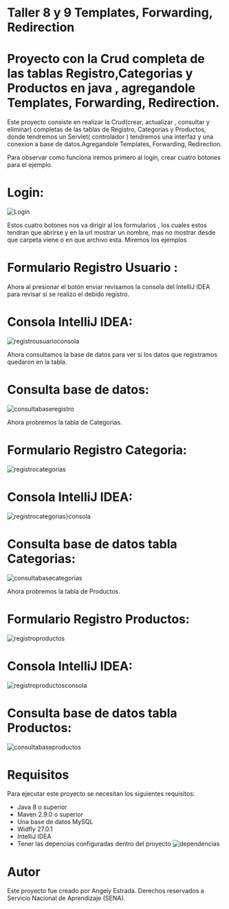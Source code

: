 # Taller 8 y 9 Templates, Forwarding, Redirection
# Proyecto con la Crud completa de las tablas Registro,Categorias y Productos en java , agregandole Templates, Forwarding, Redirection.

Este proyecto consiste en realizar la Crud(crear, actualizar , consultar y eliminar) completas de las tablas de Registro, Categorias y Productos, donde tendremos un Servlet( controlador ) tendremos una interfaz y una conexion a base de datos.Agregandole
Templates, Forwarding, Redirection.

Para observar como funciona iremos primero al login, crear cuatro botones para el ejemplo.
# Login: 
![Login](https://github.com/noritat/Taller_8_y_9/assets/128448216/8437d58f-8b35-418e-9ee5-2f429b9d0460)

Estos cuatro botones nos va dirigir al los formularios , los cuales estos tendran que abrirse y en la url mostrar un nombre, mas no mostrar desde que carpeta viene o en que archivo esta. Miremos los ejemplos 
# Formulario Registro Usuario :

 Ahora al presionar el botón enviar revisamos la consola del IntelliJ IDEA para revisar si se realizo el debido registro.
# Consola IntelliJ IDEA:
 ![registrousuarioconsola](https://github.com/noritat/Taller_7/assets/128448216/01b3afde-1341-4a5c-91f5-6db2a7f886df)

Ahora consultamos la base de datos para ver si los datos que registramos quedaron en la tabla.

# Consulta base de datos:
![consultabaseregistro](https://github.com/noritat/Taller_7/assets/128448216/c91c514b-3119-42c5-96c7-ebc9a9a1184b)

Ahora probremos la tabla de Categorias.

# Formulario Registro Categoria:
![registrocategorias](https://github.com/noritat/Taller_7/assets/128448216/a1b41cf6-9590-4009-b214-701e77ef3283)

# Consola IntelliJ IDEA:
![registrocategorias}consola](https://github.com/noritat/Taller_7/assets/128448216/d523d546-ec97-4dff-8253-a84f78809200)

# Consulta base de datos tabla Categorias:
![consultabasecategorias](https://github.com/noritat/Taller_7/assets/128448216/b369172e-fc7f-416a-a500-d1f4f3bdd55f)


Ahora probremos la tabla de Productos.

# Formulario Registro Productos:
![registroproductos](https://github.com/noritat/Taller_7/assets/128448216/47fdab2e-053d-4b6c-8d86-cffb2cb3d133)


# Consola IntelliJ IDEA:
![registroproductosconsola](https://github.com/noritat/Taller_7/assets/128448216/45ae712a-85e9-4911-8eb8-b30974fa6d2c)


# Consulta base de datos tabla Productos:
![consultabaseproductos](https://github.com/noritat/Taller_7/assets/128448216/34fe950e-a0b6-4388-8151-90d8c25193a7)


# Requisitos

Para ejecutar este proyecto se necesitan los siguientes requisitos:
- Java 8 o superior
- Maven 2.9.0 o superior
- Una base de datos MySQL
- Widfly 27.0.1
- IntelliJ IDEA
- Tener las depencias configuradas dentro del proyecto 
![dependencias](https://github.com/noritat/Taller_7/assets/128448216/7468b866-776b-4a82-99e6-e3ee19624f70)



# Autor

Este proyecto fue creado por Angely Estrada.
Derechos reservados a Servicio Nacional de Aprendizaje (SENA).

